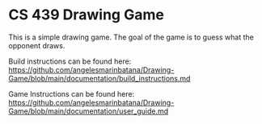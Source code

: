# CS 439 Drawing Game

This is a simple drawing game. The goal of the game is to guess what the opponent draws. 

Build instructions can be found here: https://github.com/angelesmarinbatana/Drawing-Game/blob/main/documentation/build_instructions.md

Game Instructions can be found here: https://github.com/angelesmarinbatana/Drawing-Game/blob/main/documentation/user_guide.md
